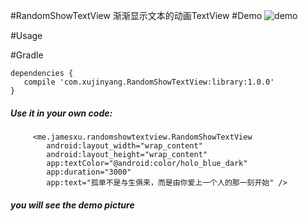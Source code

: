 #RandomShowTextView
渐渐显示文本的动画TextView
#Demo
![demo](http://7o4zmy.com1.z0.glb.clouddn.com/car.gif)

#Usage

#Gradle
```
dependencies {
   compile 'com.xujinyang.RandomShowTextView:library:1.0.0'
}
```
##### Use it in your own code:
```
     <me.jamesxu.randomshowtextview.RandomShowTextView
        android:layout_width="wrap_content"
        android:layout_height="wrap_content"
        app:textColor="@android:color/holo_blue_dark"
        app:duration="3000"
        app:text="孤单不是与生俱来，而是由你爱上一个人的那一刻开始" />
```
##### you will see the demo picture
